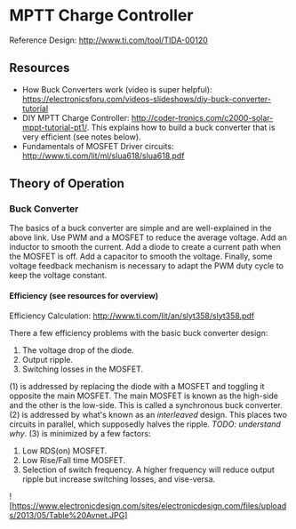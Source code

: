 # MPTT Charge Controller

Reference Design: http://www.ti.com/tool/TIDA-00120

## Resources

- How Buck Converters work (video is super helpful): https://electronicsforu.com/videos-slideshows/diy-buck-converter-tutorial
- DIY MPTT Charge Controller: http://coder-tronics.com/c2000-solar-mppt-tutorial-pt1/. This explains how to build a buck converter that is very efficient (see notes below).
- Fundamentals of MOSFET Driver circuits: http://www.ti.com/lit/ml/slua618/slua618.pdf

## Theory of Operation

### Buck Converter

The basics of a buck converter are simple and are well-explained in the above link. Use PWM and a MOSFET to reduce the average voltage. Add an inductor to smooth the current. Add a diode to create a current path when the MOSFET is off. Add a capacitor to smooth the voltage. Finally, some voltage feedback mechanism is necessary to adapt the PWM duty cycle to keep the voltage constant.

#### Efficiency (see resources for overview)

Efficiency Calculation: http://www.ti.com/lit/an/slyt358/slyt358.pdf

There a few efficiency problems with the basic buck converter design:

1. The voltage drop of the diode.
2. Output ripple.
3. Switching losses in the MOSFET.

(1) is addressed by replacing the diode with a MOSFET and toggling it opposite the main MOSFET. The main MOSFET is known as the high-side and the other is the low-side. This is called a synchronous buck converter.
(2) is addressed by what's known as an *interleaved* design. This places two circuits in parallel, which supposedly halves the ripple. _TODO: understand why_.
(3) is minimized by a few factors:
1. Low RDS(on) MOSFET.
2. Low Rise/Fall time MOSFET.
3. Selection of switch frequency. A higher frequency will reduce output ripple but increase switching losses, and vise-versa.

![https://www.electronicdesign.com/sites/electronicdesign.com/files/uploads/2013/05/Table%20Avnet.JPG]

